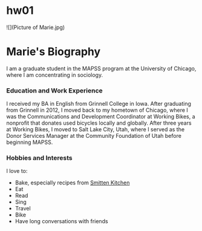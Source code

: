 # hw01

![](Picture of Marie.jpg)

# Marie's Biography
I am a graduate student in the MAPSS program at the University of Chicago, where I am concentrating in sociology. 

### Education and Work Experience
I received my BA in English from Grinnell College in Iowa. After graduating from Grinnell in 2012, I moved back to my hometown of Chicago, where I was the Communications and Development Coordinator at Working Bikes, a nonprofit that donates used bicycles locally and globally. After three years at Working Bikes, I moved to Salt Lake City, Utah, where I served as the Donor Services Manager at the Community Foundation of Utah before beginning MAPSS. 

### Hobbies and Interests
I love to:

* Bake, especially recipes from [Smitten Kitchen](https://smittenkitchen.com/)
* Eat
* Read
* Sing
* Travel
* Bike
* Have long conversations with friends 
